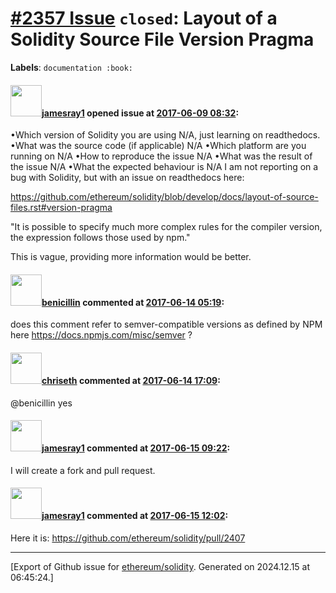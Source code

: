 # [\#2357 Issue](https://github.com/ethereum/solidity/issues/2357) `closed`: Layout of a Solidity Source File Version Pragma
**Labels**: `documentation :book:`


#### <img src="https://avatars.githubusercontent.com/u/16969914?u=ebf55e58263b7e91e995d7db26339123137d12be&v=4" width="50">[jamesray1](https://github.com/jamesray1) opened issue at [2017-06-09 08:32](https://github.com/ethereum/solidity/issues/2357):

•Which version of Solidity you are using
N/A, just learning on readthedocs.
•What was the source code (if applicable)
N/A
•Which platform are you running on
N/A
•How to reproduce the issue
N/A
•What was the result of the issue
N/A
•What the expected behaviour is
N/A
I am not reporting on a bug with Solidity, but with an issue on readthedocs here:

https://github.com/ethereum/solidity/blob/develop/docs/layout-of-source-files.rst#version-pragma

"It is possible to specify much more complex rules for the compiler version, the expression follows those used by npm."

This is vague, providing more information would be better.


#### <img src="https://avatars.githubusercontent.com/u/8151773?v=4" width="50">[benicillin](https://github.com/benicillin) commented at [2017-06-14 05:19](https://github.com/ethereum/solidity/issues/2357#issuecomment-308322323):

does this comment refer to semver-compatible versions as defined by NPM here https://docs.npmjs.com/misc/semver ?

#### <img src="https://avatars.githubusercontent.com/u/9073706?v=4" width="50">[chriseth](https://github.com/chriseth) commented at [2017-06-14 17:09](https://github.com/ethereum/solidity/issues/2357#issuecomment-308496959):

@benicillin yes

#### <img src="https://avatars.githubusercontent.com/u/16969914?u=ebf55e58263b7e91e995d7db26339123137d12be&v=4" width="50">[jamesray1](https://github.com/jamesray1) commented at [2017-06-15 09:22](https://github.com/ethereum/solidity/issues/2357#issuecomment-308677833):

I will create a fork and pull request.

#### <img src="https://avatars.githubusercontent.com/u/16969914?u=ebf55e58263b7e91e995d7db26339123137d12be&v=4" width="50">[jamesray1](https://github.com/jamesray1) commented at [2017-06-15 12:02](https://github.com/ethereum/solidity/issues/2357#issuecomment-308710389):

Here it is: https://github.com/ethereum/solidity/pull/2407


-------------------------------------------------------------------------------



[Export of Github issue for [ethereum/solidity](https://github.com/ethereum/solidity). Generated on 2024.12.15 at 06:45:24.]
